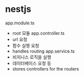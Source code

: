 # nestjs

app.module.ts

- root 모듈
  app.controller.ts
- url 요청
- 함수 실행 요청
- handles routing
  app.service.ts
- 비지니스 로직을 실행
- 데이터베이스 요청 등
- stores controllers for the routers
